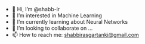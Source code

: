 - 👋 Hi, I’m @shabb-ir
- 👀 I’m interested in Machine Learning
- 🌱 I’m currently learning about Neural Networks
- 💞️ I’m looking to collaborate on ...
- 📫 How to reach me: shabbirasgartanki@gmail.com

<!---
shabb-ir/shabb-ir is a ✨ special ✨ repository because its `README.md` (this file) appears on your GitHub profile.
You can click the Preview link to take a look at your changes.
--->
